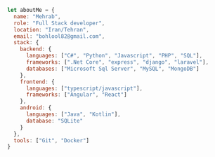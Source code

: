```js
let aboutMe = {
  name: "Mehrab",
  role: "Full Stack developer",
  location: "Iran/Tehran",
  email: "bohlool82@gmail.com",
  stack: {
    backend: {
      languages: ["C#", "Python", "Javascript", "PHP", "SQL"],
      frameworks: [".Net Core", "express", "django", "laravel"],
      databases: ["Microsoft Sql Server", "MySQL", "MongoDB"]
    },
    frontend: {
      languages: ["typescript/javascript"],
      frameworks: ["Angular", "React"]
    },
    android: {
      languages: ["Java", "Kotlin"],
      database: "SQLite"
    }
  },
  tools: ["Git", "Docker"]
}
```

<!--
**mbohlooli/mbohlooli** is a ✨ _special_ ✨ repository because its `README.md` (this file) appears on your GitHub profile.

Here are some ideas to get you started:

- 🔭 I’m currently working on ...
- 🌱 I’m currently learning ...
- 👯 I’m looking to collaborate on ...
- 🤔 I’m looking for help with ...
- 💬 Ask me about ...
- 📫 How to reach me: ...
- 😄 Pronouns: ...
- ⚡ Fun fact: ...
-->
